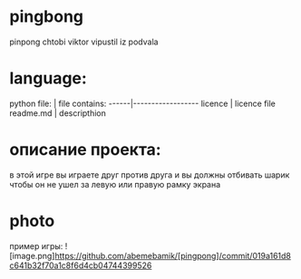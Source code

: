 # pingbong
pinpong chtobi viktor vipustil iz podvala
# language:
python
file: | file contains:
------|------------------
licence | licence file
readme.md | descripthion
# описание проекта:
в этой игре вы играете друг против друга и вы должны отбивать шарик чтобы он не ушел за левую или правую рамку экрана
# photo
пример игры: ![image.png]https://github.com/abemebamik/[pingpong]/commit/019a161d8c641b32f70a1c8f6d4cb04744399526
